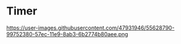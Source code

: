 # Timer
https://user-images.githubusercontent.com/47931946/55628790-99752380-57ec-11e9-8ab3-6b2774b80aee.png
